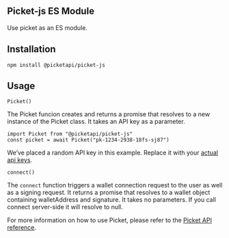 ## **Picket-js ES Module**

Use picket as an ES module.


## Installation

```shell
npm install @picketapi/picket-js
```

## Usage

```
Picket()
```
The Picket funcion creates and returns a promise that resolves to a new instance of the Picket class. It takes an API key as a parameter.

```
import Picket from "@picketapi/picket-js"
const picket = await Picket("pk-1234-2938-18fs-sj87")
```

We’ve placed a random API key in this example. Replace it with your [actual api keys](https://picketapi.com/dashboard).


```
connect()
```
The `connect` function triggers a wallet connection request to the user as well as a signing request. It returns a promise that resolves to a wallet object containing walletAddress and signature. It takes no parameters. If you call connect server-side it will resolve to null.

For more information on how to use Picket, please refer to the [Picket API reference](https://picketapi.com/docs).